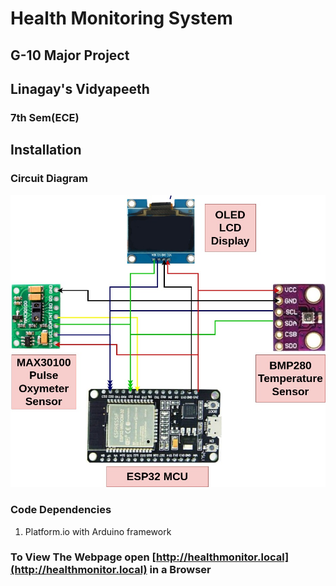 # Health Monitoring System
## G-10 Major Project
## Linagay's Vidyapeeth 
### 7th Sem(ECE)

## Installation
### Circuit Diagram
![alt-text](circuit_diagram.jpg)

### Code Dependencies
1. Platform.io with Arduino framework

### To View The  Webpage open [http://healthmonitor.local](http://healthmonitor.local) in a Browser
